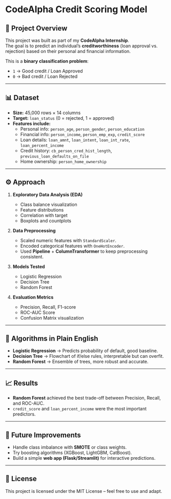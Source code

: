 # CodeAlpha Credit Scoring Model

## 📌 Project Overview
This project was built as part of my **CodeAlpha Internship**.  
The goal is to predict an individual’s **creditworthiness** (loan approval vs. rejection) based on their personal and financial information.

This is a **binary classification problem**:
- `1` → Good credit / Loan Approved  
- `0` → Bad credit / Loan Rejected  

---

## 📊 Dataset
- **Size:** 45,000 rows × 14 columns  
- **Target:** `loan_status` (0 = rejected, 1 = approved)  
- **Features include:**
  - Personal info: `person_age`, `person_gender`, `person_education`  
  - Financial info: `person_income`, `person_emp_exp`, `credit_score`  
  - Loan details: `loan_amnt`, `loan_intent`, `loan_int_rate`, `loan_percent_income`  
  - Credit history: `cb_person_cred_hist_length`, `previous_loan_defaults_on_file`  
  - Home ownership: `person_home_ownership`

---

## ⚙️ Approach
1. **Exploratory Data Analysis (EDA)**
   - Class balance visualization  
   - Feature distributions  
   - Correlation with target  
   - Boxplots and countplots  

2. **Data Preprocessing**
   - Scaled numeric features with `StandardScaler`.  
   - Encoded categorical features with `OneHotEncoder`.  
   - Used **Pipeline** + **ColumnTransformer** to keep preprocessing consistent.  

3. **Models Tested**
   - Logistic Regression  
   - Decision Tree  
   - Random Forest  

4. **Evaluation Metrics**
   - Precision, Recall, F1-score  
   - ROC-AUC Score  
   - Confusion Matrix visualization  

---

## 🧠 Algorithms in Plain English
- **Logistic Regression** → Predicts probability of default, good baseline.  
- **Decision Tree** → Flowchart of if/else rules, interpretable but can overfit.  
- **Random Forest** → Ensemble of trees, more robust and accurate.  

---

## 📈 Results
- **Random Forest** achieved the best trade-off between Precision, Recall, and ROC-AUC.  
- `credit_score` and `loan_percent_income` were the most important predictors.  

---

## 🚀 Future Improvements
- Handle class imbalance with **SMOTE** or class weights.  
- Try boosting algorithms (XGBoost, LightGBM, CatBoost).  
- Build a simple **web app (Flask/Streamlit)** for interactive predictions.  

---

## 📜 License
This project is licensed under the MIT License – feel free to use and adapt.
